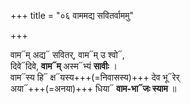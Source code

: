 +++
title = "०६ वाममद्य सवितर्वाममु"

+++

वाम᳓म् अद्य᳓ सवितर्, वाम᳓म् उ श्वो᳓,  
दिवे᳓दिवे, **वाम᳓म्** अस्म᳓भ्यं **सावीः** ।  
वाम᳓स्य हि᳓ क्ष᳓यस्य+++(=निवासस्य)+++ देव भू᳓रेर्  
अया᳓+++(=अनया)+++ धिया᳓ **वाम-भा᳓जः स्याम** ॥
